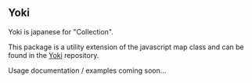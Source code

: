 ## Yoki 

Yoki is japanese for "Collection". 

This package is a utility extension of the javascript map class and can be found in the [Yoki](https://github.com/AkumaKodo/Yoki) repository.

Usage documentation / examples coming soon...